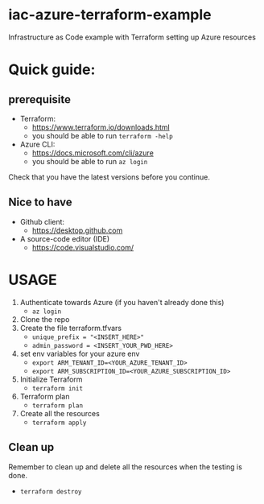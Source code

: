 # iac-azure-terraform-example
Infrastructure as Code example with Terraform setting up Azure resources

 # Quick guide:

## prerequisite
* Terraform:
  * https://www.terraform.io/downloads.html
  * you should be able to run `terraform -help`
* Azure CLI:
  * https://docs.microsoft.com/cli/azure
  * you should be able to run `az login`
 
Check that you have the latest versions before you continue.

## Nice to have
* Github client:
  * https://desktop.github.com
* A source-code editor (IDE)
  * https://code.visualstudio.com/


# USAGE

1. Authenticate towards Azure (if you haven't already done this)
    * `az login`
1. Clone the repo
1. Create the file terraform.tfvars
    * `unique_prefix = "<INSERT_HERE>"`
    * `admin_password = <INSERT_YOUR_PWD_HERE>`
1. set env variables for your azure env
    * `export ARM_TENANT_ID=<YOUR_AZURE_TENANT_ID>`
    * `export ARM_SUBSCRIPTION_ID=<YOUR_AZURE_SUBSCRIPTION_ID>`
1. Initialize Terraform
    * `terraform init`
1. Terraform plan
    * `terraform plan`
1. Create all the resources
    * `terraform apply`

## Clean up

Remember to clean up and delete all the resources when the testing is done.

* `terraform destroy`

